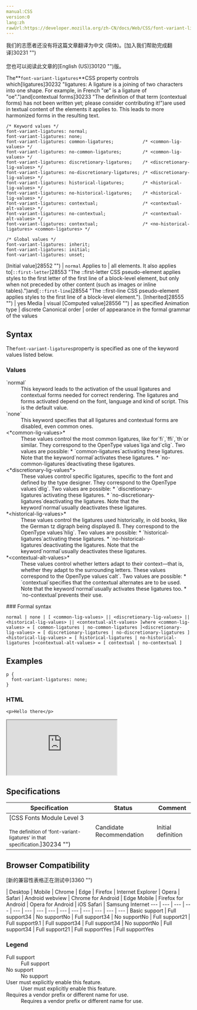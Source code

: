 ```yaml
---
manual:CSS
version:0
lang:zh
rawUrl:https://developer.mozilla.org/zh-CN/docs/Web/CSS/font-variant-ligatures
---
```




<bdi>我们的志愿者还没有将这篇文章翻译为<bdi>中文 (简体)</bdi>。[加入我们帮助完成翻译]30231 "")<br></br>您也可以阅读此文章的[English (US)]30120 "")版。</bdi>






The**`font-variant-ligatures`**CSS property controls which[ligatures]30232 "ligatures: A ligature is a joining of two characters into one shape. For example, in French "œ" is a ligature of "oe".")and[contextual forms]30233 "The definition of that term (contextual forms) has not been written yet; please consider contributing it!")are used in textual content of the elements it applies to. This leads to more harmonized forms in the resulting text.


```
/* Keyword values */
font-variant-ligatures: normal;
font-variant-ligatures: none;
font-variant-ligatures: common-ligatures;           /* <common-lig-values> */
font-variant-ligatures: no-common-ligatures;        /* <common-lig-values> */
font-variant-ligatures: discretionary-ligatures;    /* <discretionary-lig-values> */
font-variant-ligatures: no-discretionary-ligatures; /* <discretionary-lig-values> */
font-variant-ligatures: historical-ligatures;       /* <historical-lig-values> */
font-variant-ligatures: no-historical-ligatures;    /* <historical-lig-values> */
font-variant-ligatures: contextual;                 /* <contextual-alt-values> */
font-variant-ligatures: no-contextual;              /* <contextual-alt-values> */
font-variant-ligatures: contextual;                 /* <no-historical-ligatures> <common-ligatures> */

/* Global values */
font-variant-ligatures: inherit;
font-variant-ligatures: initial;
font-variant-ligatures: unset;
```

[Initial value]28552 "") | `normal` 
Applies to | all elements. It also applies to[`::first-letter`]28553 "The ::first-letter CSS pseudo-element applies styles to the first letter of the first line of a block-level element, but only when not preceded by other content (such as images or inline tables).")and[`::first-line`]28554 "The ::first-line CSS pseudo-element applies styles to the first line of a block-level element."). 
[Inherited]28555 "") | yes 
Media | visual 
[Computed value]28556 "") | as specified 
Animation type | discrete 
Canonical order | order of appearance in the formal grammar of the values 


## Syntax<a name="Syntax"></a>


The`font-variant-ligatures`property is specified as one of the keyword values listed below.


### Values<a name="Values"></a>
<dl><dt id=''>`normal`</dt><dd>This keyword leads to the activation of the usual ligatures and contextual forms needed for correct rendering. The ligatures and forms activated depend on the font, language and kind of script. This is the default value.</dd><dt id=''>`none`</dt><dd>This keyword specifies that all ligatures and contextual forms are disabled, even common ones.</dd><dt id=''>&lt;*common-lig-values&gt;*</dt><dd>These values control the most common ligatures, like for`fi`,`ffi`,`th`or similar. They correspond to the OpenType values`liga`and`clig`. Two values are possible:
* `common-ligatures`activating these ligatures. Note that the keyword`normal`activates these ligatures.
* `no-common-ligatures`deactivating these ligatures.
</dd><dt id=''>&lt;*discretionary-lig-values*&gt;</dt><dd>These values control specific ligatures, specific to the font and defined by the type designer. They correspond to the OpenType values`dlig`. Two values are possible:
* `discretionary-ligatures`activating these ligatures.
* `no-discretionary-ligatures`deactivating the ligatures. Note that the keyword`normal`usually deactivates these ligatures.
</dd><dt id=''>*&lt;historical-lig-values&gt;*</dt><dd>These values control the ligatures used historically, in old books, like the German tz digraph being displayed ß. They correspond to the OpenType values`hlig`. Two values are possible:
* `historical-ligatures`activating these ligatures.
* `no-historical-ligatures`deactivating the ligatures. Note that the keyword`normal`usually deactivates these ligatures.
</dd><dt id=''>*&lt;contextual-alt-values&gt;*</dt><dd>These values control whether letters adapt to their context—that is, whether they adapt to the surrounding letters. These values correspond to the OpenType values`calt`. Two values are possible:
* `contextual`specifies that the contextual alternates are to be used. Note that the keyword`normal`usually activates these ligatures too.
* `no-contextual`prevents their use.
</dd></dl>
### Formal syntax<a name="Formal_syntax"></a>

```
normal | none | [ <common-lig-values> || <discretionary-lig-values> || <historical-lig-values> || <contextual-alt-values> ]where <common-lig-values> = [ common-ligatures | no-common-ligatures ]<discretionary-lig-values> = [ discretionary-ligatures | no-discretionary-ligatures ]<historical-lig-values> = [ historical-ligatures | no-historical-ligatures ]<contextual-alt-values> = [ contextual | no-contextual ]
```

## Examples<a name="Examples"></a>

```
p {
  font-variant-ligatures: none;
}
```

### HTML<a name="HTML"></a>

```
<p>Hello there</p> 
```






<iframe src='https://mdn.mozillademos.org/en-US/docs/Web/CSS/font-variant-ligatures$samples/Examples?revision=1391745' width='null' height='null'></iframe>



## Specifications<a name="Specifications"></a>

Specification | Status | Comment 
 ---  |  ---  |  ---  | 
[CSS Fonts Module Level 3<br></br><small>The definition of &#39;font-variant-ligatures&#39; in that specification.</small>]30234 "") | Candidate Recommendation | Initial definition 


## Browser Compatibility<a name="Browser_Compatibility"></a>
[新的兼容性表格正在测试中<i></i>]3360 "")

 | <abbr>Desktop<i></i></abbr> | <abbr>Mobile<i></i></abbr> 
 | <abbr>Chrome<i></i></abbr> | <abbr>Edge<i></i></abbr> | <abbr>Firefox<i></i></abbr> | <abbr>Internet Explorer<i></i></abbr> | <abbr>Opera<i></i></abbr> | <abbr>Safari<i></i></abbr> | <abbr>Android webview<i></i></abbr> | <abbr>Chrome for Android<i></i></abbr> | <abbr>Edge Mobile<i></i></abbr> | <abbr>Firefox for Android<i></i></abbr> | <abbr>Opera for Android<i></i></abbr> | <abbr>iOS Safari<i></i></abbr> | <abbr>Samsung Internet<i></i></abbr> 
 ---  |  ---  |  ---  |  ---  |  ---  |  ---  |  ---  |  ---  |  ---  |  ---  |  ---  |  ---  |  ---  |  ---  | 
Basic support | <abbr>Full support</abbr>34 | <abbr>No support</abbr>No | <abbr>Full support</abbr>34 | <abbr>No support</abbr>No | <abbr>Full support</abbr>21 | <abbr>Full support</abbr>9.1 | <abbr>Full support</abbr>34 | <abbr>Full support</abbr>34 | <abbr>No support</abbr>No | <abbr>Full support</abbr>34 | <abbr>Full support</abbr>21 | <abbr>Full support</abbr>Yes | <abbr>Full support</abbr>Yes 


### Legend<a name="Legend"></a>
<dl><dt id=''><abbr>Full support</abbr></dt><dd>Full support</dd><dt id=''><abbr>No support</abbr></dt><dd>No support</dd><dt id=''><abbr>User must explicitly enable this feature.<i></i></abbr></dt><dd>User must explicitly enable this feature.</dd><dt id=''><abbr>Requires a vendor prefix or different name for use.<i></i></abbr></dt><dd>Requires a vendor prefix or different name for use.</dd></dl>



